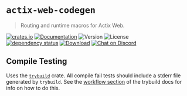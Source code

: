# `actix-web-codegen`

> Routing and runtime macros for Actix Web.

<!-- prettier-ignore-start -->

[![crates.io](https://img.shields.io/crates/v/actix-web-codegen?label=latest)](https://crates.io/crates/actix-web-codegen)
[![Documentation](https://docs.rs/actix-web-codegen/badge.svg?version=4.2.2)](https://docs.rs/actix-web-codegen/4.2.2)
![Version](https://img.shields.io/badge/rustc-1.70+-ab6000.svg)
![License](https://img.shields.io/crates/l/actix-web-codegen.svg)
<br />
[![dependency status](https://deps.rs/crate/actix-web-codegen/4.2.2/status.svg)](https://deps.rs/crate/actix-web-codegen/4.2.2)
[![Download](https://img.shields.io/crates/d/actix-web-codegen.svg)](https://crates.io/crates/actix-web-codegen)
[![Chat on Discord](https://img.shields.io/discord/771444961383153695?label=chat&logo=discord)](https://discord.gg/NWpN5mmg3x)

<!-- prettier-ignore-end -->

## Compile Testing

Uses the [`trybuild`] crate. All compile fail tests should include a stderr file generated by `trybuild`. See the [workflow section](https://github.com/dtolnay/trybuild#workflow) of the trybuild docs for info on how to do this.

[`trybuild`]: https://github.com/dtolnay/trybuild
